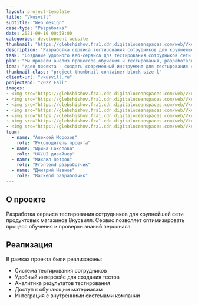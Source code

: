 ```yaml
---
layout: project-template
title: "Vkusvill"
subtitle: "Web design"
case-type: "Разработка"
date: 2021-09-10 00:59:00
categories: development website
thumbnail: "https://glebshishov.fra1.cdn.digitaloceanspaces.com/web/Vkusvill/vkussvill-thumbnail.png"
description: "Разработка сервиса тестирования сотрудников для крупнейшей сети продуктовых магазинов Вкусвилл."
task: "Создание удобного веб-сервиса для тестирования сотрудников сети магазинов Вкусвилл, который позволит оптимизировать процесс обучения и проверки знаний персонала."
plan: "Мы провели анализ процессов обучения и тестирования, разработали удобный интерфейс и реализовали веб-сервис с учетом специфики работы персонала магазинов."
idea: "Идея проекта - создать современный инструмент для тестирования сотрудников, который повысит эффективность обучения и качество работы персонала."
thumbnail-class: "project-thumbnail-container block-size-l"
client-url: "vkusvill.ru"
projectend: "2022 Fall"
images:
- <img src="https://glebshishov.fra1.cdn.digitaloceanspaces.com/web/Vkusvill/vkussvill-1.png" class="project-img-parameters img-size-full" alt="Vkusvill-1" loading="lazy">
- <img src="https://glebshishov.fra1.cdn.digitaloceanspaces.com/web/Vkusvill/vkussvill-2.png" class="project-img-parameters img-size-full" alt="Vkusvill-2" loading="lazy">
- <img src="https://glebshishov.fra1.cdn.digitaloceanspaces.com/web/Vkusvill/vkussvill-3.png" class="project-img-parameters img-size-full" alt="Vkusvill-3" loading="lazy">
- <img src="https://glebshishov.fra1.cdn.digitaloceanspaces.com/web/Vkusvill/vkussvill-4.png" class="project-img-parameters img-size-tri" alt="Vkusvill-4" loading="lazy">
- <img src="https://glebshishov.fra1.cdn.digitaloceanspaces.com/web/Vkusvill/vkussvill-5.png" class="project-img-parameters img-size-tri" alt="Vkusvill-5" loading="lazy">
- <img src="https://glebshishov.fra1.cdn.digitaloceanspaces.com/web/Vkusvill/vkussvill-6.png" class="project-img-parameters img-size-tri" alt="Vkusvill-6" loading="lazy">
- <img src="https://glebshishov.fra1.cdn.digitaloceanspaces.com/web/Vkusvill/vkussvill-7.png" class="project-img-parameters img-size-full" alt="Vkusvill-7" loading="lazy">
team:
  - name: "Алексей Морозов"
    role: "Руководитель проекта"
  - name: "Ирина Соколова"
    role: "UX/UI дизайнер"
  - name: "Михаил Петров"
    role: "Frontend разработчик"
  - name: "Дмитрий Иванов"
    role: "Backend разработчик"
---
```


## О проекте

Разработка сервиса тестирования сотрудников для крупнейшей сети продуктовых магазинов Вкусвилл. Сервис позволяет оптимизировать процесс обучения и проверки знаний персонала.

## Реализация

В рамках проекта были реализованы:
- Система тестирования сотрудников
- Удобный интерфейс для создания тестов
- Аналитика результатов тестирования
- Доступ к обучающим материалам
- Интеграция с внутренними системами компании
